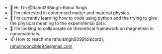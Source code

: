 - 👋 Hi, I’m @Rahul26Singh-Rahul Singh
- 👀 I’m interested in condensed matter and material physics.
- 🌱 I’m currently learning how to code using python and the trying to give the physical meaning to the experimental data. 
- 💞️ I’m looking to collaborate on theoretical framework on magnetism in nanomaterials.
- 📫 How to reach me rahulsingh0099(discord), rahulinconcible94@gmail.com

<!---
Rahul26Singh/Rahul26Singh is a ✨ special ✨ repository because its `README.md` (this file) appears on your GitHub profile.
You can click the Preview link to take a look at your changes.
--->
